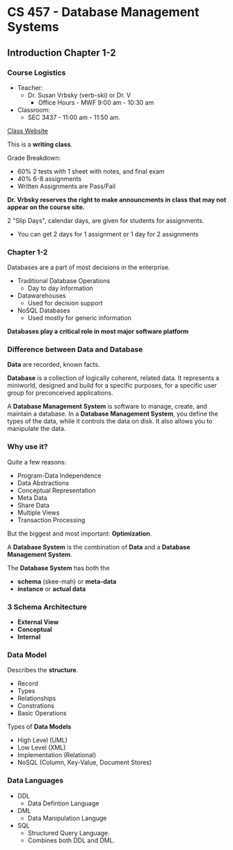 # CS 457 - Database Management Systems
## Introduction Chapter 1-2

### Course Logistics

- Teacher: 
	- Dr. Susan Vrbsky (verb-ski) or Dr. V
		- Office Hours - MWF 9:00 am - 10:30 am
- Classroom:
	- SEC 3437 - 11:00 am - 11:50 am.

[Class Website](http://cs457.cs.ua.edu)

This is a **writing class**.

Grade Breakdown:

- 60% 2 tests with 1 sheet with notes, and final exam
- 40% 6-8 assignments
- Written Assignments are Pass/Fail

**Dr. Vrbsky reserves the right to make announcments in class that may not
appear on the course site.**

2 "Slip Days", calendar days, are given for students for assignments.

- You can get 2 days for 1 assignment or 1 day for 2 assignments

### Chapter 1-2

Databases are a part of most decisions in the enterprise.
	
- Traditional Database Operations
	- Day to day information
- Datawarehouses
	- Used for decision support
- NoSQL Databases
	- Used mostly for generic information

**Databases play a critical role in most major software platform**

### Difference between Data and Database

**Data** are recorded, known facts.

**Database** is a collection of logically coherent, related data. 
It represents a miniworld, designed and build for a specific purposes, 
for a specific user group for preconceived applications.

A **Database Management System** is software to manage, create, and maintain a database. In a **Database Management System**, you define the types of the data, while it controls the data on disk. It also allows you to manipulate the data.

### Why use it?

Quite a few reasons:

- Program-Data Independence
- Data Abstractions
- Conceptual Representation
- Meta Data
- Share Data
- Multiple Views
- Transaction Processing

But the biggest and most important: **Optimization**. 

A **Database System** is the combination of **Data** and a **Database Management System**.

The **Database System** has both the 

- **schema** (skee-mah) or **meta-data**
- **instance** or **actual data**

### 3 Schema Architecture

- **External View**
- **Conceptual**
- **Internal**

### Data Model

Describes the **structure**.

- Record
- Types
- Relationships
- Constrations
- Basic Operations

Types of **Data Models**

- High Level (UML)
- Low Level (XML)
- Implementation (Relational)
- NoSQL (Column, Key-Value, Document Stores)

### Data Languages

- DDL
	- Data Defintion Language
- DML
	- Data Manipulation Languge
- SQL
	- Structured Query Language.
	- Combines both DDL and DML.
	


